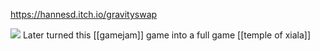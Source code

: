 https://hannesd.itch.io/gravityswap

[![](https://img.itch.zone/aW1hZ2UvMTc5MzMwLzgzNzczMi5qcGc=/347x500/iuWoXN.jpg)](https://img.itch.zone/aW1hZ2UvMTc5MzMwLzgzNzczMi5qcGc=/original/bTF0DS.jpg)
Later turned this [[gamejam]] game into a full game [[temple of xiala]] 